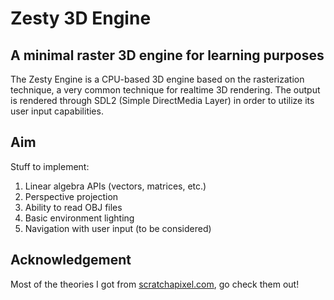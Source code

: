 # Zesty 3D Engine

## A minimal raster 3D engine for learning purposes

The Zesty Engine is a CPU-based 3D engine based on the rasterization technique, a very common technique for realtime 3D rendering. The output is rendered through SDL2 (Simple DirectMedia Layer) in order to utilize its user input capabilities.

## Aim

Stuff to implement:
1. Linear algebra APIs (vectors, matrices, etc.)
2. Perspective projection
3. Ability to read OBJ files
4. Basic environment lighting
5. Navigation with user input (to be considered)

## Acknowledgement

Most of the theories I got from [scratchapixel.com](https://www.scratchapixel.com/), go check them out!
